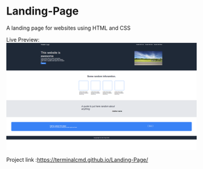 # Landing-Page
A landing page for websites using HTML and CSS

Live Preview: ![alt text](<Landing Page.png>)

Project link :https://terminalcmd.github.io/Landing-Page/